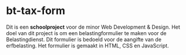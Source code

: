 # bt-tax-form

Dit is een **schoolproject** voor de minor Web Development & Design. Het doel van dit project is om een belastingformulier te maken voor de Belastingdienst. Dit formulier is bedoeld voor de aangifte van de erfbelasting. Het formulier is gemaakt in HTML, CSS en JavaScript.
